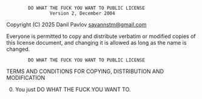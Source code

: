             DO WHAT THE FUCK YOU WANT TO PUBLIC LICENSE
                    Version 2, December 2004

Copyright (C) 2025 Danil Pavlov <savannstm@gmail.com>

Everyone is permitted to copy and distribute verbatim or modified
copies of this license document, and changing it is allowed as long
as the name is changed.

            DO WHAT THE FUCK YOU WANT TO PUBLIC LICENSE

TERMS AND CONDITIONS FOR COPYING, DISTRIBUTION AND MODIFICATION

0. You just DO WHAT THE FUCK YOU WANT TO.

